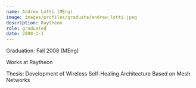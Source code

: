 ```yaml
---
name: Andrew Lotti (MEng)
image: images/profiles/graduate/andrew_lotti.jpeg
description: Raytheon
role: graduated
date: 2008-1-1
---
```


Graduation: Fall 2008 (MEng)

Works at Raytheon

Thesis: Development of Wireless Self-Healing Architecture Based on Mesh Networks